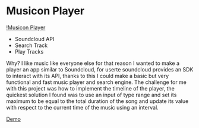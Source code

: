 # Musicon Player

[!Musicon Player](https://res.cloudinary.com/turbopila/video/upload/v1624751461/musicon-gif_dga8eg.gif)

- Soundcloud API
- Search Track
- Play Tracks 

Why? I like music like everyone else for that reason I wanted to make a player an app similar to Soundcloud, for userte soundcloud provides an SDK to interact with its API, thanks to this I could make a basic but very functional and fast music player and search engine.
The challenge for me with this project was how to implement the timeline of the player, the quickest solution I found was to use an input of type range and set its maximum to be equal to the total duration of the song and update its value with respect to the current time of the music using an interval.

[Demo](https://musicon-player.netlify.app/)